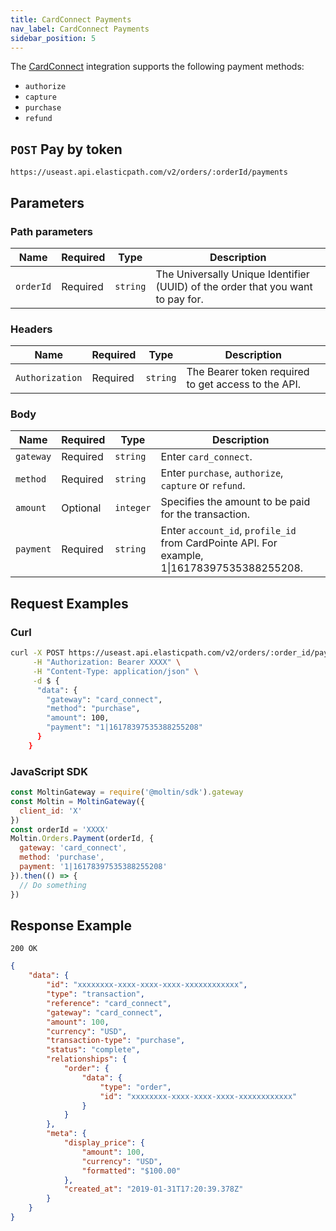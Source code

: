 ```yaml
---
title: CardConnect Payments
nav_label: CardConnect Payments
sidebar_position: 5
---
```


The [CardConnect](https://cardconnect.com) integration supports the following payment methods:

- `authorize`
- `capture`
- `purchase`
- `refund`

## `POST` Pay by token

```http
https://useast.api.elasticpath.com/v2/orders/:orderId/payments
```

## Parameters

### Path parameters

| Name | Required | Type | Description |
| --- | --- | --- | --- |
| `orderId` | Required | `string` | The Universally Unique Identifier (UUID) of the order that you want to pay for. |

### Headers

| Name | Required | Type | Description |
| --- | --- | --- | --- |
| `Authorization` | Required | `string` | The Bearer token required to get access to the API. |

### Body

| Name | Required | Type | Description |
| --- | --- | --- | --- |
| `gateway` | Required | `string` | Enter `card_connect`. |
| `method` | Required | `string` | Enter `purchase`, `authorize`, `capture` or `refund`. |
| `amount` | Optional | `integer` | Specifies the amount to be paid for the transaction. |
| `payment` | Required | `string` | Enter `account_id`, `profile_id` from CardPointe API. For example, 1&#124;16178397535388255208. |

## Request Examples

### Curl

```bash
curl -X POST https://useast.api.elasticpath.com/v2/orders/:order_id/payments \
     -H "Authorization: Bearer XXXX" \
     -H "Content-Type: application/json" \
     -d $ {
      "data": {
        "gateway": "card_connect",
        "method": "purchase",
        "amount": 100,
        "payment": "1|16178397535388255208"
      }
    } 
```

### JavaScript SDK

```javascript
const MoltinGateway = require('@moltin/sdk').gateway
const Moltin = MoltinGateway({
  client_id: 'X'
})
const orderId = 'XXXX'
Moltin.Orders.Payment(orderId, {
  gateway: 'card_connect',
  method: 'purchase',
  payment: '1|16178397535388255208'
}).then(() => {
  // Do something
})
```

## Response Example

`200 OK`

```json
{
    "data": {
        "id": "xxxxxxxx-xxxx-xxxx-xxxx-xxxxxxxxxxxx",
        "type": "transaction",
        "reference": "card_connect",
        "gateway": "card_connect",
        "amount": 100,
        "currency": "USD",
        "transaction-type": "purchase",
        "status": "complete",
        "relationships": {
            "order": {
                "data": {
                    "type": "order",
                    "id": "xxxxxxxx-xxxx-xxxx-xxxx-xxxxxxxxxxxx"
                }
            }
        },
        "meta": {
            "display_price": {
                "amount": 100,
                "currency": "USD",
                "formatted": "$100.00"
            },
            "created_at": "2019-01-31T17:20:39.378Z"
        }
    }
}
```
